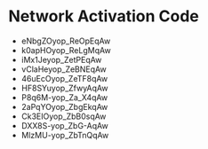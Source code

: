 # Network Activation Code
* eNbgZOyop_ReOpEqAw
* k0apHOyop_ReLgMqAw
* iMx1Jeyop_ZetPEqAw
* vClaHeyop_ZeBNEqAw
* 46uEcOyop_ZeTF8qAw
* HF8SYuyop_ZfwyAqAw
* P8q6M-yop_Za_X4qAw
* 2aPqYOyop_ZbgEkqAw
* Ck3EIOyop_ZbB0sqAw
* DXX8S-yop_ZbG-AqAw
* MlzMU-yop_ZbTnQqAw